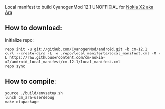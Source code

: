 Local manifest to build CyanogenMod 12.1 UNOFFICIAL for [Nokia X2 aka Ara](http://4pda.ru/forum/index.php?showtopic=651024)

How to download:
-------------

Initialize repo:

    repo init -u git://github.com/CyanogenMod/android.git -b cm-12.1
    curl --create-dirs -L -o .repo/local_manifests/local_manifest.xml -O -L https://raw.githubusercontent.com/cm-nokia-x2/android_local_manifest/cm-12.1/local_manifest.xml
    repo sync


How to compile:
------------

    source ./build/envsetup.sh
    lunch cm_ara-userdebug
    make otapackage
